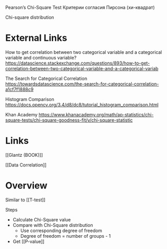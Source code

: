 
Pearson’s Chi-Square Test
Критерии согласия Пирсона (хи-квадрат)

Chi-square distribution

# External Links

How to get correlation between two categorical variable and a categorical variable and continuous variable?
https://datascience.stackexchange.com/questions/893/how-to-get-correlation-between-two-categorical-variable-and-a-categorical-variab

The Search for Categorical Correlation
https://towardsdatascience.com/the-search-for-categorical-correlation-a1cf7f1888c9

Histogram Comparison
https://docs.opencv.org/3.4/d8/dc8/tutorial_histogram_comparison.html

Khan Academy
https://www.khanacademy.org/math/ap-statistics/chi-square-tests/chi-square-goodness-fit/v/chi-square-statistic

# Links

[[Glantz (BOOK)]]

[[Data Correlation]]

# Overview

Similar to [[T-test]]

Steps
- Calculate Chi-Square value
- Compare with Chi-Square distribution
	- Use corresponding degree of freedom
	- Degree of freedom = number of groups - 1
- Get [[P-value]]